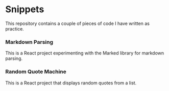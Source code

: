 # Snippets

This repository contains a couple of pieces of code I have written as practice.


### Markdown Parsing

This is a React project experimenting with the Marked library for markdown parsing.



### Random Quote Machine

This is a React project that displays random quotes from a list.
